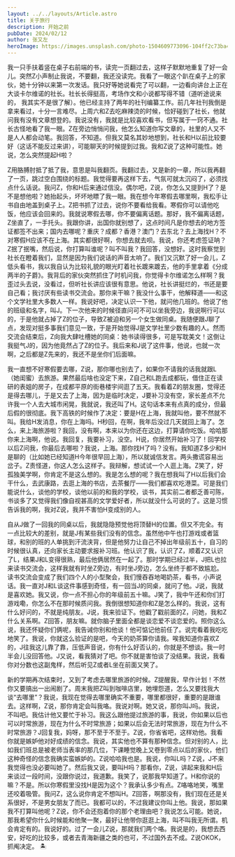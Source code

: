 ```yaml
---
layout: ../../layouts/Article.astro
title: 关于旅行
description: 开始之前
pubDate: 2024/02/12
author: 张又左
heroImage: https://images.unsplash.com/photo-1504609773096-104ff2c73ba4?q=80&w=1470&auto=format&fit=crop
---
```


我一只手扶着竖在桌子右前端的书，读完一页翻过去，这样子默默地重复了好一会儿。突然Z小声制止我说，不要翻，我还没读完。我看了一眼这个趴在桌子上的家伙，她十分钟以来第一次发话。我只好等她说看完了可以翻，一边看向讲台上正在大谈卡尔维诺的社长。社长长得挺高，考场作文和小说都写得不错（道听途说来的， 我其实不是很了解）。他已经主持了两年的社刊编纂工作。前几年社刊我倒是拿来看过，十分一言难尽。上周六和Z去吃麻辣烫的时候，恰好碰到了社长，他就问我有没有文章想登的。我说没有，我就是比较喜欢看书，但写属于一窍不通。社长古怪地看了我一眼。Z在旁边悄悄问我，他怎么知道你写文章的，社里的人又不是人人都会动笔。我回答，不知道。但我又莫名其妙地想到，社长和H以前比较要好（这话不能反过来讲），可能聊天的时候提到过我。我和Z说了这种可能性。她说，怎么突然提起H啦？

Z用胳膊肘抵了抵了我，意思是叫我翻页。我翻过去，又是新的一章，所以我再翻了一页，跳过空白围绕的标题。我觉得要再这样下去，气氛可就太沉闷了，必须找点什么话说。我问Z，你和H后来通过信没。偶尔吧，Z说，你怎么又提到H了？是不是想他啦？她抬起头，坏坏地瞟了我一眼。我在想今年寒假去哪里啊，我松手让书自由地盖到桌子上。Z把书抓了过去，说你不要看给我看。寒假你可以请他吃饭，他应该会回来的。我就说寒假去哪，你不要偏离话题。那好，我不偏离话题，Z坐直了，一手托头。我跟你讲，出国你就别想了，这点时间凡是你想去的地方签证都签不出来；国内去哪呢？重庆？成都？香港？澳门？去东北？去上海找H？不对寒假H应该不在上海。其实都很好啊，你想去就去呗。我说，你还考虑签证呐？Z抿了抿嘴，然后说，你打算叫谁呢？叫不叫我？我回答，没想好。这时我察觉到社长在瞪着我们，显然是因为我们说话的声音太响了。我们又沉默了好一会儿，Z低头看书，我以我自认为比较礼貌的眼光盯着社长踱来踱去，他的手里拿着《分成两半的子爵》。我背后的家伙突然抓住了时机问我，你觉得卡尔维诺怎么样啊？我歪过头去说，没看过，但听社长讲应该很有意思。他说，社长讲挺烂的，书还是要自己看；我讨厌有些读书交流会。那你来干嘛？我没什么事干，他解释道——和这个文学社里大多数人一样。我说好吧，决定认识一下他，就问他几班的。他说了他的班级和名字，叫J。下一次他来的时候径直问可不可以坐我旁边，我说啊行可以的，于是他就占掉了Z的位子，导致Z被迫和另一个女生做同桌。我随便跟J聊了点，发现对挺多事我们意见一致，于是开始觉得J是文学社里少数有趣的人。然而交流会结束后，Z向我大肆吐槽她的同桌：她书读得很多，可是写耽美文！这倒让我挺气J的，因为他竟然占了Z的位子。我后来和J说了这件事，他说，也就一次啊，之后都是Z先来的，我还不是坐你们后面嘛。

我一直想不好寒假要去哪，Z说，那你哪也别去了，如果你不请我的话我就跟L（她闺蜜）去旅游。果然最后啥也没定下来，Z自己和L跑去成都玩，借住正在读研的表姐的房子，在成都平原的街巷楼宇间逛了五天。我看着Z的朋友圈，觉得还是得去哪儿，于是又去了上海，因为是临时决定，J要补习没有空，家长差点不允许我一个人去大城市闲晃，我就说，我还叫了H。这句话本来有点真的成分，但最后假的很彻底。我下高铁的时候作了决定：要是H在上海，我就叫他，要不然就不叫。我给H发消息，你在上海吗。H秒回，在啊，我年后没过几天就回上海了。怎么，来上海旅游啦？我回，没有啊，本来以为你还在这边，打算请你吃饭。哈哈那你来上海啊，他说。我回复，我要补习，没空。H说，你居然开始补习了！回学校以后Z问我，你最后去哪啦？我说，上海。那你找H了吗？没有。我知道Z多少和H是聊的（比如她已经知道H今年很早回上海），所以就诚信发言。两头撒谎容易出岔子。Z责怪道，你这人怎么这样子。我辩解，想试试一个人逛上海。Z笑了，好孤独美学啊，你肯定不是这么想的。我是怎么想的呢？我在想我叫了H以后我们会干什么，去武康路，去逛上海的书店，去茶餐厅——我们都喜欢吃港菜。可是我们能说什么，谈他的学校，谈他以前的和我的学校，谈书，其实前二者都乏善可陈，书谈多了又觉得我们像自视甚高的文学爱好者，所以就没什么可说的了。这是习惯告诉我的啊，我对Z说，我并不害怕H变成别的人。

自从J做了一回我的同桌以后，我就隐隐预觉他将顶替H的位置。但又不完全。有一点比较大的差别，就是J有某些我们没有的信念。虽然他中午也打游戏或者篮球，和别的班的人单挑到汗流浃背，但是他努力让自己不掉出年级前五十，自习的时候很认真，还向家长主动要求报补习班。他认识了我，认识了Z，顺着Z又认识了L，结果J和L变得很熟，最后他俩居然在一起了。那时学期已经过半，J把L也拉来读书交流会，这样我就有时坐Z旁边，有时坐J旁边，怎么坐终于都不致尴尬。读书交流会变成了我们四个人的小型聚会，我们慢吞吞地喝奶茶，看书，小声说话。我一直对J和L谈这件事感到奇怪，有一回当J的同桌，就问了他。J说，我就是喜欢她。我又说，你一点不担心你的年级前五十嘛。J笑了，我中午还和你们打游戏嘞，你怎么不在那时候质问我。我倒很想知道你和Z是怎么样的。我说，这有什么好问的，不就是纯朋友。J说，我来验证下。他戳了戳前面的Z，问她，我和Z什么关系啊。Z回答，朋友嘛。就你脑子里面全都是谈恋爱不谈恋爱的。照你这么说，我还怀疑你们俩呢，我告诫你别和他谈！他可惦记他前任了。说完看着我吃吃地笑了。我说，你就这么验证的是吧，今天的奶茶算你请我。唉我知道你喜欢Z的，J往我这儿靠了靠，压低声音说，你有什么好否认的，你就是不想谈。我一时半会儿没回答他。J又说，看我猜对了吧。你不就是害怕谈了没结果。我说，我看你对分数也这副鬼样，然后听见Z或者L坐在前面又笑了。

新的学期再次结束时，又到了考虑去哪里旅游的时候。Z提醒我，早作计划！不然你又要搞出一出闹剧了。周末我把Z叫到咖啡店里，她埋怨道，怎么又要找我大谈“去哪里”？我说，我现在觉得去哪里确实不重要，哪里都很好，重要的是跟谁去。这样啊，Z说，那你肯定会叫我咯。我说对啊。她又说，那你叫J吗。我说，不叫吧。我估计他又要忙于补习。我这么跟他提过旅游的事，我说，你如果以后也可以时常旅游，现在为什么不时常旅游；如果以后会无法时常旅游，现在为什么不时常旅游？J回复我，妈呀，那不至于不至于。Z说，你省省吧，这样劝他。我看你就是嫉妒他对好成绩的信念。我说，其实他也不算有那种信念。但对别的人，比如我们班总是被老师当表率的那几位，下课睡觉晚上又卷到零点以后的家伙，他们这种奇怪的信念我确实蛮嫉妒的。Z说哈哈我也是。我说，你叫L吗？Z说，J不来我觉得也没必要叫她了。然后我又说，要叫H吗？那看你，Z说，讲起来我和H后来谈过一段时间，没跟你说过，我道歉。我笑了，说那我早知道了。H和你说的嘛？不是。所以你寒假里没找H是因为这个？我承认多少有点。Z咯咯地笑，嘴里还咬着吸管。我问Z，这么说你肯定不想叫H。Z回答，啊那没有，我们现在还是关系很好，不是男女朋友了而已。我都可以的，不过我建议你叫上他。我说，那如果我不打算叫他呢？Z说，你不会还抱着你的那个老理由吧？我说怎么可能。她说，那我希望你什么时候能和他聚一聚，最好让他带你逛逛上海，叫不叫我无所谓。机会肯定有的。我说好的。过了一会儿Z说，那就我们两个咯。我说是的，我想去西安，好吃的比较多，或者去青海新疆之类的也可，不过国外去不成。Z说OKOK，抓阄决定。 🏝️
